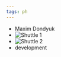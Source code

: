 ```yaml
---
tags: ph
---
```

- Maxim Dondyuk
- ![Shuttle 1](https://www.ilpost.it/wp-content/uploads/2011/07/AP97011503030.jpg)
- ![Shuttle 2](https://www.ilpost.it/wp-content/uploads/2011/07/AP8306100176.jpg)
- development
